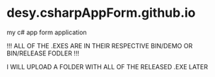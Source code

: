 # desy.csharpAppForm.github.io
my c# app form application

!!! ALL OF THE .EXES ARE IN THEIR RESPECTIVE  BIN/DEMO OR BIN/RELEASE FODLER !!!

I WILL UPLOAD A FOLDER WITH ALL OF THE RELEASED .EXE LATER
